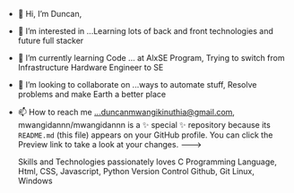 - 👋 Hi, I’m Duncan,
- 👀 I’m interested in ...Learning lots of back and front technologies  and future  full stacker
- 🌱 I’m currently learning Code ... at  AlxSE Program, Trying to switch from Infrastructure Hardware Engineer to SE
- 💞️ I’m looking to collaborate on ...ways to automate stuff, Resolve problems and make Earth  a better place 
- 📫 How to reach me ...duncanmwangikinuthia@gmail.com,
mwangidannn/mwangidannn is a ✨ special ✨ repository because its `README.md` (this file) appears on your GitHub profile.
You can click the Preview link to take a look at your changes.
--->

  Skills and Technologies
 passionately loves C Programming Language,
  Html, CSS, Javascript, Python
  Version Control Github, Git
  Linux, Windows 
  
  

  
